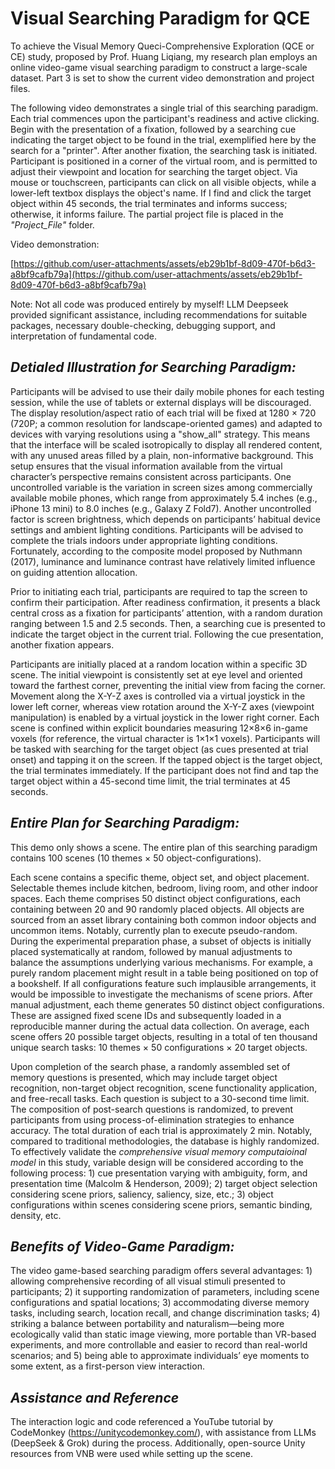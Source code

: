 # Visual Searching Paradigm for QCE

To achieve the Visual Memory Queci-Comprehensive Exploration (QCE or CE) study, proposed by Prof. Huang Liqiang, my research plan employs an online video-game visual searching paradigm to construct a large-scale dataset. Part 3 is set to show the current video demonstration and project files.

The following video demonstrates a single trial of this searching paradigm. Each trial commences upon the participant's readiness and active clicking. Begin with the presentation of a fixation, followed by a searching cue indicating the target object to be found in the trial, exemplified here by the search for a "printer". After another fixation, the searching task is initiated. Participant is positioned in a corner of the virtual room, and is permitted to adjust their viewpoint and location for searching the target object. Via mouse or touchscreen, participants can click on all visible objects, while a lower-left textbox displays the object's name. If I find and click the target object within 45 seconds, the trial terminates and informs success; otherwise, it informs failure. The partial project file is placed in the *"Project_File"* folder.
 
Video demonstration:

[https://github.com/user-attachments/assets/eb29b1bf-8d09-470f-b6d3-a8bf9cafb79a](https://github.com/user-attachments/assets/eb29b1bf-8d09-470f-b6d3-a8bf9cafb79a)

Note: Not all code was produced entirely by myself! LLM Deepseek provided significant assistance, including recommendations for suitable packages, necessary double-checking, debugging support, and interpretation of fundamental code.

## ***Detialed Illustration for Searching Paradigm:***

Participants will be advised to use their daily mobile phones for each testing session, while the use of tablets or external displays will be discouraged. The display resolution/aspect ratio of each trial will be fixed at 1280 × 720 (720P; a common resolution for landscape-oriented games) and adapted to devices with varying resolutions using a "show_all" strategy. This means that the interface will be scaled isotropically to display all rendered content, with any unused areas filled by a plain, non-informative background. This setup ensures that the visual information available from the virtual character’s perspective remains consistent across participants. One uncontrolled variable is the variation in screen sizes among commercially available mobile phones, which range from approximately 5.4 inches (e.g., iPhone 13 mini) to 8.0 inches (e.g., Galaxy Z Fold7). Another uncontrolled factor is screen brightness, which depends on participants’ habitual device settings and ambient lighting conditions. Participants will be advised to complete the trials indoors under appropriate lighting conditions. Fortunately, according to the composite model proposed by Nuthmann (2017), luminance and luminance contrast have relatively limited influence on guiding attention allocation. 

Prior to initiating each trial, participants are required to tap the screen to confirm their participation. After readiness confirmation, it presents a black central cross as a fixation for participants’ attention, with a random duration ranging between 1.5 and 2.5 seconds. Then, a searching cue is presented to indicate the target object in the current trial. Following the cue presentation, another fixation appears. 

Participants are initially placed at a random location within a specific 3D scene. The initial viewpoint is consistently set at eye level and oriented toward the farthest corner, preventing the initial view from facing the corner. Movement along the X-Y-Z axes is controlled via a virtual joystick in the lower left corner, whereas view rotation around the X-Y-Z axes (viewpoint manipulation) is enabled by a virtual joystick in the lower right corner. Each scene is confined within explicit boundaries measuring 12×8×6 in-game voxels (for reference, the virtual character is 1×1×1 voxels). Participants will be tasked with searching for the target object (as cues presented at trial onset) and tapping it on the screen. If the tapped object is the target object, the trial terminates immediately. If the participant does not find and tap the target object within a 45-second time limit, the trial terminates at 45 seconds. 

## ***Entire Plan for Searching Paradigm:***

This demo only shows a scene. The entire plan of this searching paradigm contains 100 scenes (10 themes × 50 object-configurations).

Each scene contains a specific theme, object set, and object placement. Selectable themes include kitchen, bedroom, living room, and other indoor spaces. Each theme comprises 50 distinct object configurations, each containing between 20 and 90 randomly placed objects. All objects are sourced from an asset library containing both common indoor objects and uncommon items. Notably, currently plan to execute pseudo-random. During the experimental preparation phase, a subset of objects is initially placed systematically at random, followed by manual adjustments to balance the assumptions underlying various mechanisms. For example, a purely random placement might result in a table being positioned on top of a bookshelf. If all configurations feature such implausible arrangements, it would be impossible to investigate the mechanisms of scene priors. After manual adjustment, each theme generates 50 distinct object configurations. These are assigned fixed scene IDs and subsequently loaded in a reproducible manner during the actual data collection. On average, each scene offers 20 possible target objects, resulting in a total of ten thousand unique search tasks: 10 themes × 50 configurations × 20 target objects.

Upon completion of the search phase, a randomly assembled set of memory questions is presented, which may include target object recognition, non-target object recognition, scene functionality application, and free-recall tasks. Each question is subject to a 30-second time limit. The composition of post-search questions is randomized, to prevent participants from using process-of-elimination strategies to enhance accuracy. The total duration of each trial is approximately 2 min. Notably, compared to traditional methodologies, the database is highly randomized. To effectively validate the *comprehensive visual memory computaioinal model* in this study, variable design will be considered according to the following process: 1) cue presentation varying with ambiguity, form, and presentation time (Malcolm & Henderson, 2009); 2) target object selection considering scene priors, saliency, saliency, size, etc.; 3) object configurations within scenes considering scene priors, semantic binding, density, etc. 

## ***Benefits of Video-Game Paradigm:***

The video game-based searching paradigm offers several advantages: 1) allowing comprehensive recording of all visual stimuli presented to participants; 2) it supporting randomization of parameters, including scene configurations and spatial locations; 3) accommodating diverse memory tasks, including search, location recall, and change discrimination tasks; 4) striking a balance between portability and naturalism—being more ecologically valid than static image viewing, more portable than VR-based experiments, and more controllable and easier to record than real-world scenarios; and 5) being able to approximate individuals’ eye moments to some extent, as a first-person view interaction. 

## ***Assistance and Reference***
The interaction logic and code referenced a YouTube tutorial by CodeMonkey (https://unitycodemonkey.com/), with assistance from LLMs (DeepSeek & Grok) during the process. Additionally, open-source Unity resources from VNB were used while setting up the scene.
